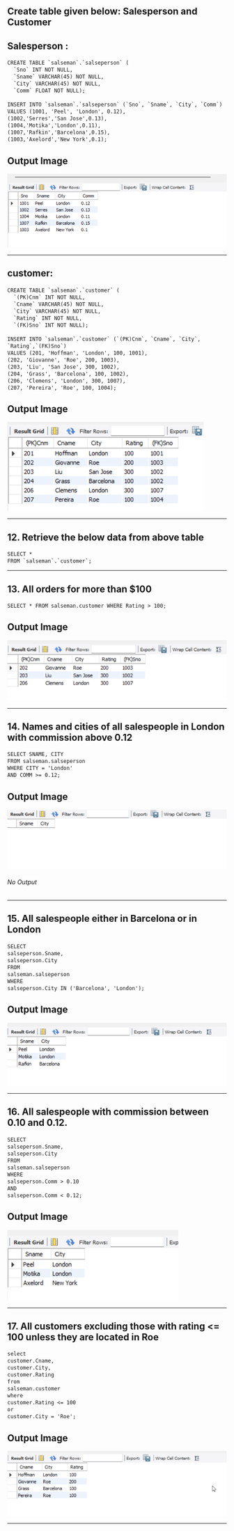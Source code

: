## Create table given below: Salesperson and Customer

## Salesperson :

```
CREATE TABLE `salseman`.`salseperson` (
  `Sno` INT NOT NULL,
  `Sname` VARCHAR(45) NOT NULL,
  `City` VARCHAR(45) NOT NULL,
  `Comm` FLOAT NOT NULL);

INSERT INTO `salseman`.`salseperson` (`Sno`, `Sname`, `City`, `Comm`)
VALUES (1001, 'Peel', 'London', 0.12),
(1002,'Serres','San Jose',0.13),
(1004,'Motika','London',0.11),
(1007,'Rafkin','Barcelona',0.15),
(1003,'Axelord','New York',0.1);

```

## Output Image

![Output-image](salseperson.png)

<hr>

## customer:

```
CREATE TABLE `salseman`.`customer` (
  `(PK)Cnm` INT NOT NULL,
  `Cname` VARCHAR(45) NOT NULL,
  `City` VARCHAR(45) NOT NULL,
  `Rating` INT NOT NULL,
  `(FK)Sno` INT NOT NULL);

INSERT INTO `salseman`.`customer` (`(PK)Cnm`, `Cname`, `City`, `Rating`,`(FK)Sno`)
VALUES (201, 'Hoffman', 'London', 100, 1001),
(202, 'Giovanne', 'Roe', 200, 1003),
(203, 'Liu', 'San Jose', 300, 1002),
(204, 'Grass', 'Barcelona', 100, 1002),
(206, 'Clemens', 'London', 300, 1007),
(207, 'Pereira', 'Roe', 100, 1004);

```

## Output Image

![Output-image](customer.png)

<hr>

## 12. Retrieve the below data from above table

```
SELECT *
FROM `salseman`.`customer`;
```

<hr>

## 13. All orders for more than $100

```
SELECT * FROM salseman.customer WHERE Rating > 100;
```

## Output Image

![Output-image](rating.png)

<hr>

## 14. Names and cities of all salespeople in London with commission above 0.12

```
SELECT SNAME, CITY
FROM salseman.salseperson
WHERE CITY = 'London'
AND COMM >= 0.12;
```

## Output Image

![Output-image](q14.png)

###### No Output

<hr>

## 15. All salespeople either in Barcelona or in London

```
SELECT
salseperson.Sname,
salseperson.City
FROM
salseman.salseperson
WHERE
salseperson.City IN ('Barcelona', 'London');
```

## Output Image

![Output-image](q15.png)

<hr>

## 16. All salespeople with commission between 0.10 and 0.12.

```
SELECT
salseperson.Sname,
salseperson.City
FROM
salseman.salseperson
WHERE
salseperson.Comm > 0.10
AND
salseperson.Comm < 0.12;
```

## Output Image

![Output-image](q16.png)

<hr>

## 17. All customers excluding those with rating <= 100 unless they are located in Roe

```
select
customer.Cname,
customer.City,
customer.Rating
from
salseman.customer
where
customer.Rating <= 100
or
customer.City = 'Roe';
```

## Output Image

![Output-image](q17.png)

<hr>
